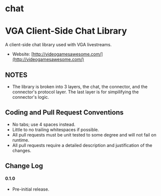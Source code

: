 # chat

VGA Client-Side Chat Library
===========

A client-side chat library used with VGA livestreams.

* Website: [http://videogamesawesome.com/](http://videogamesawesome.com/)

NOTES
-----------

* The library is broken into 3 layers, the chat, the connector, and the connector's protocol layer.  The last layer is for simpilifying the connector's logic.

Coding and Pull Request Conventions
-----------

* No tabs; use 4 spaces instead.
* Little to no trailing whitespaces if possible.
* All pull requests must be unit tested to some degree and will not fail on runtime.
* All pull requests require a detailed description and justification of the changes.

Change Log
-----------

#### 0.1.0

* Pre-initial release.
